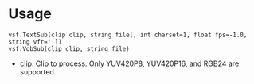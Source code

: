 Usage
=====

    vsf.TextSub(clip clip, string file[, int charset=1, float fps=-1.0, string vfr=''])
    vsf.VobSub(clip clip, string file)

* clip: Clip to process. Only YUV420P8, YUV420P16, and RGB24 are supported.
